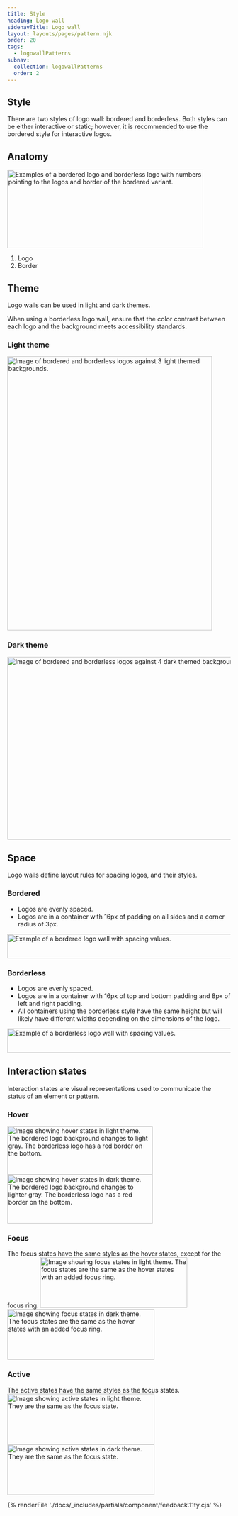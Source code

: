 ```yaml
---
title: Style
heading: Logo wall
sidenavTitle: Logo wall
layout: layouts/pages/pattern.njk
order: 20
tags:
  - logowallPatterns
subnav:
  collection: logowallPatterns
  order: 2
---
```


## Style

There are two styles of logo wall: bordered and borderless. Both styles can be either interactive or static; however, it is recommended to use the bordered style for interactive logos.

## Anatomy

<uxdot-example width-adjustment="442px">
  <img src="../style-anatomy.svg"
      alt="Examples of a bordered logo and borderless logo with numbers pointing to the logos and border of the bordered variant."
      width="442"
      height="177">
</uxdot-example>

1. Logo
2. Border

## Theme

Logo walls can be used in light and dark themes.

<rh-alert state="warning">
  When using a borderless logo wall, ensure that the color contrast between each logo and the background meets accessibility standards.
</rh-alert>

### Light theme

<uxdot-example width-adjustment="462px">
  <img src="../style-theme-light.svg"
      alt="Image of bordered and borderless logos against 3 light themed backgrounds."
      width="462"
      height="618">
</uxdot-example>

### Dark theme

<uxdot-example width-adjustment="924px">
  <img src="../style-theme-dark.svg"
      alt="Image of bordered and borderless logos against 4 dark themed backgrounds."
      width="924"
      height="412">
</uxdot-example>

## Space

Logo walls define layout rules for spacing logos, and their styles.

### Bordered
 - Logos are evenly spaced.
 - Logos are in a container with 16px of padding on all sides and a corner radius of 3px.

<uxdot-example width-adjustment="560px">
  <img src="../style-space-group-bordered.png"
      alt="Example of a bordered logo wall with spacing values."
      width="560"
      height="55">
</uxdot-example>

### Borderless
 - Logos are evenly spaced.
 - Logos are in a container with 16px of top and bottom padding and 8px of left and right padding.
 - All containers using the borderless style have the same height but will likely have different widths depending on the dimensions of the logo.

<uxdot-example width-adjustment="556px">
  <img src="../style-space-group-borderless.png"
      alt="Example of a borderless logo wall with spacing values."
      width="556"
      height="55">
</uxdot-example>

## Interaction states

Interaction states are visual representations used to communicate the status of an element or pattern.

### Hover

<uxdot-example width-adjustment="328px">
  <img src="../style-states-hover-light.svg"
      alt="Image showing hover states in light theme. The bordered logo background changes to light gray. The borderless logo has a red border on the bottom."
      width="328"
      height="110">
</uxdot-example>

<uxdot-example width-adjustment="328px">
  <img src="../style-states-hover-dark.svg"
      alt="Image showing hover states in dark theme. The bordered logo background changes to lighter gray. The borderless logo has a red border on the bottom."
      width="328"
      height="110">
</uxdot-example>

### Focus

<rh-alert state="info">
  The focus states have the same styles as the hover states, except for the focus ring.
</rh-alert>

<uxdot-example width-adjustment="332px">
  <img src="../style-states-focus-light.svg"
      alt="Image showing focus states in light theme. The focus states are the same as the hover states with an added focus ring."
      width="332"
      height="114">
</uxdot-example>

<uxdot-example width-adjustment="332px">
  <img src="../style-states-focus-dark.svg"
      alt="Image showing focus states in dark theme. The focus states are the same as the hover states with an added focus ring."
      width="332"
      height="114">
</uxdot-example>

### Active

<rh-alert state="info">
  The active states have the same styles as the focus states.
</rh-alert>

<uxdot-example width-adjustment="332x">
  <img src="../style-states-focus-light.svg"
      alt="Image showing active states in light theme. They are the same as the focus state."
      width="332"
      height="114">
</uxdot-example>

<uxdot-example width-adjustment="332px">
  <img src="../style-states-focus-dark.svg"
      alt="Image showing active states in dark theme. They are the same as the focus state."
      width="332"
      height="114">
</uxdot-example>

{% renderFile './docs/_includes/partials/component/feedback.11ty.cjs' %}
